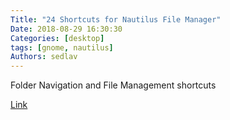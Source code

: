 ```yaml
---
Title: "24 Shortcuts for Nautilus File Manager"
Date: 2018-08-29 16:30:30
Categories: [desktop]
tags: [gnome, nautilus]
Authors: sedlav
---
```


Folder Navigation and File Management shortcuts

[Link](https://shortcutworld.com/Nautilus/linux/Nautilus-File-Manager_2_Shortcuts)
